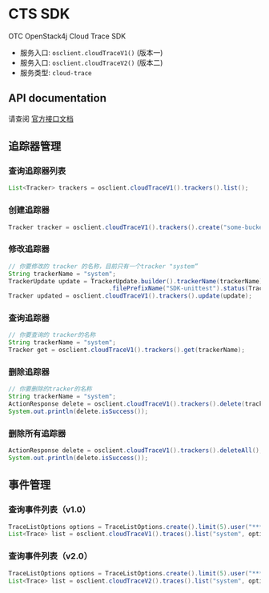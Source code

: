 # CTS SDK

OTC OpenStack4j Cloud Trace SDK
- 服务入口: `osclient.cloudTraceV1()` (版本一)
- 服务入口: `osclient.cloudTraceV2()` (版本二)
- 服务类型: `cloud-trace` 


## API documentation

请查阅 [官方接口文档](https://docs.otc.t-systems.com/en-us/api/cts/en-us_topic_0044332888.html)

    
## 追踪器管理

### 查询追踪器列表
```java
List<Tracker> trackers = osclient.cloudTraceV1().trackers().list();
```

### 创建追踪器
```java
Tracker tracker = osclient.cloudTraceV1().trackers().create("some-bucket-name", "file-prefix")
```

### 修改追踪器
```java
// 你要修改的 tracker 的名称，目前只有一个tracker "system“
String trackerName = "system";
TrackerUpdate update = TrackerUpdate.builder().trackerName(trackerName).bucketName("another-bucket-name")
							.filePrefixName("SDK-unittest").status(TrackerStatus.Enabled).build();
Tracker updated = osclient.cloudTraceV1().trackers().update(update);
```

### 查询追踪器
```java
// 你要查询的 tracker的名称
String trackerName = "system";
Tracker get = osclient.cloudTraceV1().trackers().get(trackerName);
```

### 删除追踪器
```java
// 你要删除的tracker的名称
String trackerName = "system";
ActionResponse delete = osclient.cloudTraceV1().trackers().delete(trackerName);
System.out.println(delete.isSuccess());
```

### 删除所有追踪器
```java
ActionResponse delete = osclient.cloudTraceV1().trackers().deleteAll();
System.out.println(delete.isSuccess());
```

## 事件管理
### 查询事件列表（v1.0）
```java
TraceListOptions options = TraceListOptions.create().limit(5).user("******").serviceType("CTS");
List<Trace> list = osclient.cloudTraceV1().traces().list("system", options);
```

### 查询事件列表（v2.0）
```java
TraceListOptions options = TraceListOptions.create().limit(5).user("******").serviceType("CTS");
List<Trace> list = osclient.cloudTraceV2().traces().list("system", options);
```
    
